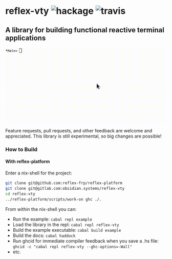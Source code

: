 # reflex-vty ![hackage](https://img.shields.io/hackage/v/reflex-vty.svg) ![travis](https://api.travis-ci.org/reflex-frp/reflex-vty.svg?branch=develop)

## A library for building functional reactive terminal applications

![reflex-vty example animation](doc/welcome.gif)

Feature requests, pull requests, and other feedback are welcome and appreciated. This library
is still experimental, so big changes are possible!
### How to Build

#### With reflex-platform

Enter a nix-shell for the project:
```bash
git clone git@github.com:reflex-frp/reflex-platform
git clone git@gitlab.com:obsidian.systems/reflex-vty
cd reflex-vty
../reflex-platform/scripts/work-on ghc ./.
```

From within the nix-shell you can:
* Run the example: `cabal repl example`
* Load the library in the repl: `cabal repl reflex-vty`
* Build the example executable: `cabal build example`
* Build the docs: `cabal haddock`
* Run ghcid for immediate compiler feedback when you save a .hs file: `ghcid -c "cabal repl reflex-vty --ghc-options=-Wall"`
* etc.
